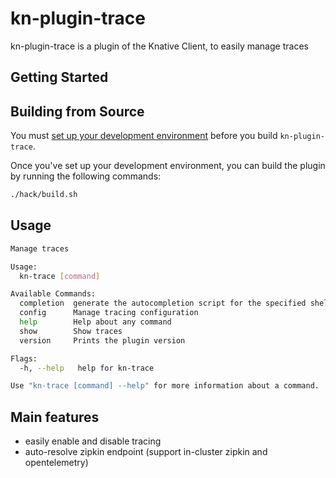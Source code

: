# kn-plugin-trace

kn-plugin-trace is a plugin of the Knative Client, to easily manage traces

## Getting Started
 


## Building from Source

You must [set up your development environment](https://github.com/knative/client/blob/master/docs/DEVELOPMENT.md#prerequisites) before you build `kn-plugin-trace`.

Once you've set up your development environment, you can build the plugin by running the following commands:

``` bash
./hack/build.sh
```

## Usage


```sh
Manage traces

Usage:
  kn-trace [command]

Available Commands:
  completion  generate the autocompletion script for the specified shell
  config      Manage tracing configuration
  help        Help about any command
  show        Show traces
  version     Prints the plugin version

Flags:
  -h, --help   help for kn-trace

Use "kn-trace [command] --help" for more information about a command.
```

## Main features

- easily enable and disable tracing
- auto-resolve zipkin endpoint (support in-cluster zipkin and opentelemetry)

